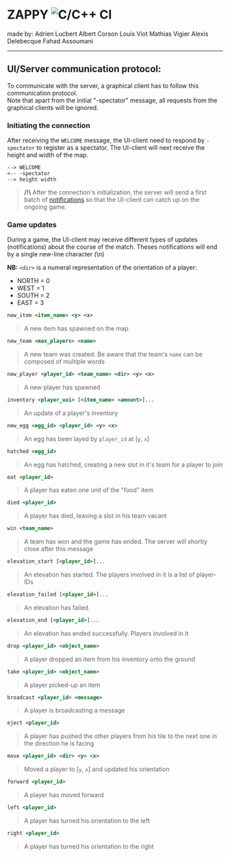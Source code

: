 # ZAPPY ![C/C++ CI](https://github.com/Albert-Corson/PSU_zappy_2019/workflows/C/C++%20CI/badge.svg?branch=master)

made by:
Adrien Lucbert
Albert Corson
Louis Viot
Mathias Vigier
Alexis Delebecque
Fahad Assoumani

_________

## UI/Server communication protocol:
To communicate with the server, a graphical client has to follow this communication protocol.  
Note that apart from the initial "-spectator" message, all requests from the graphical clients will be ignored.

### Initiating the connection

After receiving the `WELCOME` message, the UI-client need to respond by `-spectator` to register as a spectator. The UI-client will next receive the height and width of the map.

    --> WELCOME
    <-- -spectator
    --> height width

> **\/!\\** After the connection's initialization, the server will send a first batch of [notifications](###-Game-updates) so that the UI-client can catch up on the ongoing game.

### Game updates
During a game, the UI-client may receive different types of updates (notifications) about the course of the match. Theses notifications will end by a single new-line character (\\n)

**NB:** `<dir>` is a numeral representation of the orientation of a player:
* NORTH = 0
* WEST = 1
* SOUTH = 2
* EAST = 3

```xml
new_item <item_name> <y> <x>
```
> A new item has spawned on the map

```xml
new_team <max_players> <name>
```
> A new team was created. Be aware that the team's `name` can be composed of multiple words

```xml
new_player <player_id> <team_name> <dir> <y> <x>
```
> A new player has spawned

```xml
inventory <player_uui> [<item_name> <amount>]...
```
> An update of a player's inventory

```xml
new_egg <egg_id> <player_id> <y> <x>
```
> An egg has been layed by `player_id` at [`y`, `x`]

```xml
hatched <egg_id>
```
> An egg has hatched, creating a new slot in it's team for a player to join

```xml
eat <player_id>
```
> A player has eaten one unit of the "food" item

```xml
died <player_id>
```
> A player has died, leaving a slot in his team vacant

```xml
win <team_name>
```
> A team has won and the game has ended. The server will shortly close after this message

```xml
elevation_start [<player_id>]...
```
> An elevation has started. The players involved in it is a list of player-IDs

```xml
elevation_failed [<player_id>]...
```
> An elevation has failed.

```xml
elevation_end [<player_id>]...
```
> An elevation has ended successfully. Players involved in it

```xml
drop <player_id> <object_name>
```
> A player dropped an item from his inventory onto the ground

```xml
take <player_id> <object_name>
```
> A player picked-up an item

```xml
broadcast <player_id> <message>
```
> A player is broadcasting a message

```xml
eject <player_id>
```
> A player has pushed the other players from his tile to the next one in the direction he is facing

```xml
move <player_id> <dir> <y> <x>
```
> Moved a player to [`y`, `x`] and updated his orientation

```xml
forward <player_id>
```
> A player has moved forward

```xml
left <player_id>
```
> A player has turned his orientation to the left

```xml
right <player_id>
```
> A player has turned his orientation to the right
